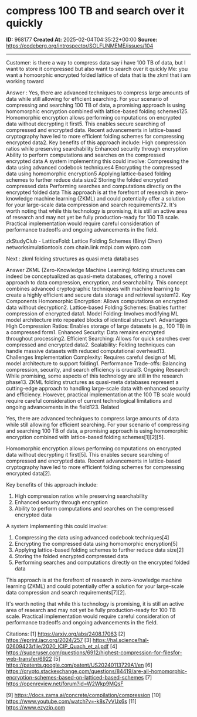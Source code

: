 # compress 100 TB and search over it quickly

**ID:** 968177
**Created At:** 2025-02-04T04:35:22+00:00
**Source:** https://codeberg.org/introspector/SOLFUNMEME/issues/104

---

Customer:  is there a way to compress data say i have 100 TB of data, but I want to store it compressed but also want to search over it quickly
Me: you want a homoorphic encrypted folded lattice of data
that is the zkml that i am working toward

Answer : 
Yes, there are advanced techniques to compress large amounts of data while still allowing for efficient searching. For your scenario of compressing and searching 100 TB of data, a promising approach is using homomorphic encryption combined with lattice-based folding schemes125.
Homomorphic encryption allows performing computations on encrypted data without decrypting it first5. This enables secure searching of compressed and encrypted data. Recent advancements in lattice-based cryptography have led to more efficient folding schemes for compressing encrypted data2.
Key benefits of this approach include:
High compression ratios while preserving searchability
Enhanced security through encryption
Ability to perform computations and searches on the compressed encrypted data
A system implementing this could involve:
Compressing the data using advanced codebook techniques4
Encrypting the compressed data using homomorphic encryption5
Applying lattice-based folding schemes to further reduce data size2
Storing the folded encrypted compressed data
Performing searches and computations directly on the encrypted folded data
This approach is at the forefront of research in zero-knowledge machine learning (ZKML) and could potentially offer a solution for your large-scale data compression and search requirements72.
It's worth noting that while this technology is promising, it is still an active area of research and may not yet be fully production-ready for 100 TB scale. Practical implementation would require careful consideration of performance tradeoffs and ongoing advancements in the field.

zkStudyClub - LatticeFold: Lattice Folding Schemes (Binyi Chen)
networksimulationtools.com
chain.link
mdpi.com
wipro.com

Next : zkml folding structures as quasi meta databases

Answer
ZKML (Zero-Knowledge Machine Learning) folding structures can indeed be conceptualized as quasi-meta databases, offering a novel approach to data compression, encryption, and searchability. This concept combines advanced cryptographic techniques with machine learning to create a highly efficient and secure data storage and retrieval system12.
Key Components
Homomorphic Encryption: Allows computations on encrypted data without decryption2.
Lattice-based Folding Schemes: Enables further compression of encrypted data1.
Model Folding: Involves modifying ML model architecture into repeated blocks of identical structure1.
Advantages
High Compression Ratios: Enables storage of large datasets (e.g., 100 TB) in a compressed form1.
Enhanced Security: Data remains encrypted throughout processing2.
Efficient Searching: Allows for quick searches over compressed and encrypted data2.
Scalability: Folding techniques can handle massive datasets with reduced computational overhead13.
Challenges
Implementation Complexity: Requires careful design of ML model architecture to support folding1.
Performance Trade-offs: Balancing compression, security, and search efficiency is crucial3.
Ongoing Research: While promising, some aspects of this technology are still in the research phase13.
ZKML folding structures as quasi-meta databases represent a cutting-edge approach to handling large-scale data with enhanced security and efficiency. However, practical implementation at the 100 TB scale would require careful consideration of current technological limitations and ongoing advancements in the field123.
Related


Yes, there are advanced techniques to compress large amounts of data while still allowing for efficient searching. For your scenario of compressing and searching 100 TB of data, a promising approach is using homomorphic encryption combined with lattice-based folding schemes[1][2][5].

Homomorphic encryption allows performing computations on encrypted data without decrypting it first[5]. This enables secure searching of compressed and encrypted data. Recent advancements in lattice-based cryptography have led to more efficient folding schemes for compressing encrypted data[2].

Key benefits of this approach include:

1. High compression ratios while preserving searchability
2. Enhanced security through encryption
3. Ability to perform computations and searches on the compressed encrypted data

A system implementing this could involve:

1. Compressing the data using advanced codebook techniques[4]
2. Encrypting the compressed data using homomorphic encryption[5]
3. Applying lattice-based folding schemes to further reduce data size[2]
4. Storing the folded encrypted compressed data
5. Performing searches and computations directly on the encrypted folded data

This approach is at the forefront of research in zero-knowledge machine learning (ZKML) and could potentially offer a solution for your large-scale data compression and search requirements[7][2].

It's worth noting that while this technology is promising, it is still an active area of research and may not yet be fully production-ready for 100 TB scale. Practical implementation would require careful consideration of performance tradeoffs and ongoing advancements in the field.

Citations:
[1] https://arxiv.org/abs/2408.17063
[2] https://eprint.iacr.org/2024/257
[3] https://hal.science/hal-02609423/file/2020_ICIP_Quach_et_al.pdf
[4] https://superuser.com/questions/6912/highest-compression-for-filesfor-web-transfer/6922
[5] https://patents.google.com/patent/US20240113729A1/en
[6] https://crypto.stackexchange.com/questions/84419/are-all-homomorphic-encryption-schemes-based-on-latticed-based-schemes
[7] https://openreview.net/forum?id=W2Wkp9MQsF

[9] https://docs.zama.ai/concrete/compilation/compression
[10] https://www.youtube.com/watch?v=-k8s7vVUx6s
[11] https://www.ezyzip.com